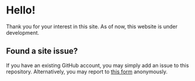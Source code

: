 # Hello!
Thank you for your interest in this site. As of now, this website is under development.

## Found a site issue?
If you have an existing GitHub account, you may simply add an issue to this repository. Alternatively, you may report to [this form](https://webcompat.com/issues/new?url=https://reinhart1010.github.io/) anonymously.

